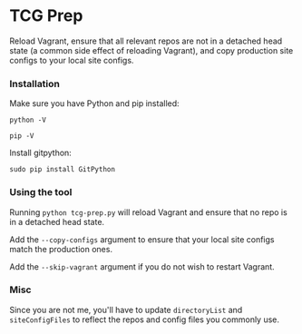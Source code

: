 # TCG Prep

Reload Vagrant, ensure that all relevant repos are not in a detached head state (a common side effect of reloading Vagrant), and copy production site configs to your local site configs.

### Installation

Make sure you have Python and pip installed:

```
python -V
```

```
pip -V
```

Install gitpython:

```
sudo pip install GitPython
```

### Using the tool

Running `python tcg-prep.py` will reload Vagrant and ensure that no repo is in a detached head state.

Add the `--copy-configs` argument to ensure that your local site configs match the production ones.

Add the `--skip-vagrant` argument if you do not wish to restart Vagrant.

### Misc

Since you are not me, you'll have to update `directoryList` and `siteConfigFiles` to reflect the repos and config files you commonly use.